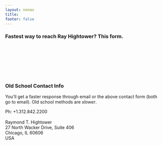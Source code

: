 ```yaml
---
layout: nonav
title: 
footer: false
---
```


### Fastest way to reach Ray Hightower? This form.
<p>
&nbsp;<br/>
</p>

<script charset="utf-8" type="text/javascript" src="//js.hsforms.net/forms/shell.js"></script>
<script>
  hbspt.forms.create({
	portalId: "8227943",
	formId: "31b6733b-faa9-45ab-91d9-11fa3ef9acb5"
});
</script>

<p>
&nbsp;<br/>
&nbsp;<br/>
&nbsp;<br/>
&nbsp;<br/>
</p>


### Old School Contact Info

You'll get a faster response through email or the above contact form (both go to email). Old school methods are _slower_.

Ph: +1.312.842.2200<br/>
&nbsp;<br/>
Raymond T. Hightower<br/>
27 North Wacker Drive, Suite 406<br/>
Chicago, IL 60606<br/>
USA<br/>


